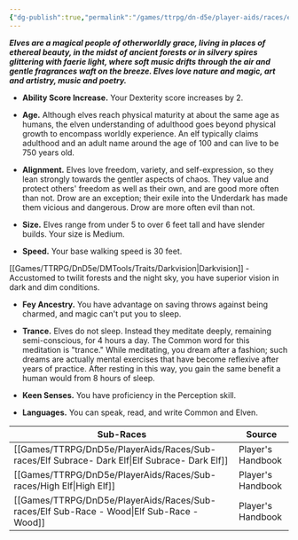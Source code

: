 ```yaml
---
{"dg-publish":true,"permalink":"/games/ttrpg/dn-d5e/player-aids/races/elves/","tags":["TTRPG/DND/5e","Races"],"noteIcon":""}
---
```



**_Elves are a magical people of otherworldly grace, living in places of ethereal beauty, in the midst of ancient forests or in silvery spires glittering with faerie light, where soft music drifts through the air and gentle fragrances waft on the breeze. Elves love nature and magic, art and artistry, music and poetry._**

- **Ability Score Increase.** Your Dexterity score increases by 2.

- **Age.** Although elves reach physical maturity at about the same age as humans, the elven understanding of adulthood goes beyond physical growth to encompass worldly experience. An elf typically claims adulthood and an adult name around the age of 100 and can live to be 750 years old.

- **Alignment.** Elves love freedom, variety, and self-expression, so they lean strongly towards the gentler aspects of chaos. They value and protect others' freedom as well as their own, and are good more often than not. Drow are an exception; their exile into the Underdark has made them vicious and dangerous. Drow are more often evil than not.

- **Size.** Elves range from under 5 to over 6 feet tall and have slender builds. Your size is Medium.

- **Speed.** Your base walking speed is 30 feet.

[[Games/TTRPG/DnD5e/DMTools/Traits/Darkvision\|Darkvision]] - Accustomed to twilit forests and the night sky, you have superior vision in dark and dim conditions. 

- **Fey Ancestry.** You have advantage on saving throws against being charmed, and magic can't put you to sleep.

- **Trance.** Elves do not sleep. Instead they meditate deeply, remaining semi-conscious, for 4 hours a day. The Common word for this meditation is "trance." While meditating, you dream after a fashion; such dreams are actually mental exercises that have become reflexive after years of practice. After resting in this way, you gain the same benefit a human would from 8 hours of sleep.

- **Keen Senses.** You have proficiency in the Perception skill.

- **Languages.** You can speak, read, and write Common and Elven.


| Sub-Races                 | Source            |
| ------------------------- | ----------------- |
| [[Games/TTRPG/DnD5e/PlayerAids/Races/Sub-races/Elf Subrace- Dark Elf\|Elf Subrace- Dark Elf]] | Player's Handbook |
| [[Games/TTRPG/DnD5e/PlayerAids/Races/Sub-races/High Elf\|High Elf]] | Player's Handbook |
| [[Games/TTRPG/DnD5e/PlayerAids/Races/Sub-races/Elf Sub-Race - Wood\|Elf Sub-Race - Wood]]                          |  Player's Handbook                 |
